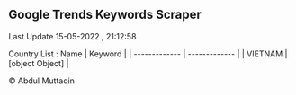 

## Google Trends Keywords Scraper 
 
Last Update 15-05-2022 , 21:12:58

Country List :
 Name  | Keyword |
| ------------- | ------------- |
| VIETNAM | [object Object] |



© Abdul Muttaqin 
